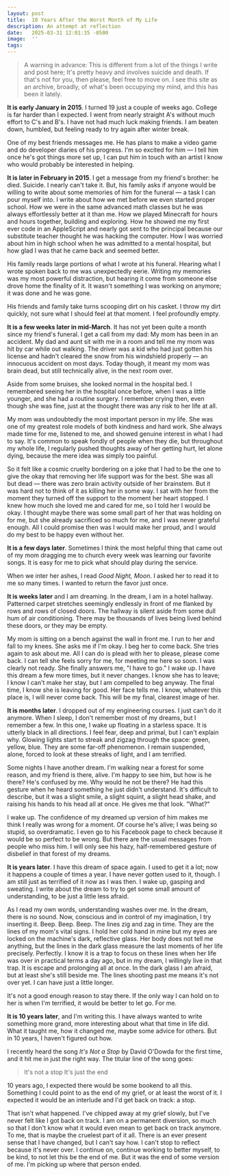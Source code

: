 ```yaml
---
layout: post
title:  10 Years After the Worst Month of My Life
description: An attempt at reflection
date:   2025-03-31 12:01:35 -0500
image:  ''
tags:   
---
```


> A warning in advance: This is different from a lot of the things I write and post here; It's pretty heavy and involves suicide and death. If that's not for you, then please, feel free to move on. I see this site as an archive, broadly, of what's been occupying my mind, and this has been it lately. 

**It is early January in 2015**. I turned 19 just a couple of weeks ago. College is far harder than I expected. I went from nearly straight A's without much effort to C's and B's. I have not had much luck making friends. I am beaten down, humbled, but feeling ready to try again after winter break. 

One of my best friends messages me. He has plans to make a video game and do developer diaries of his progress. I'm so excited for him — I tell him once he's got things more set up, I can put him in touch with an artist I know who would probably be interested in helping. 

**It is later in February in 2015**. I get a message from my friend's brother: he died. Suicide. I nearly can't take it. But, his family asks if anyone would be willing to write about some memories of him for the funeral — a task I can pour myself into. I write about how we met before we even started proper school. How we were in the same advanced math classes but he was always effortlessly better at it than me. How we played Minecraft for hours and hours together, building and exploring. How he showed me my first ever code in an AppleScript and nearly got sent to the principal because our substitute teacher thought he was hacking the computer. How I was worried about him in high school when he was admitted to a mental hospital, but how glad I was that he came back and seemed better. 

His family reads large portions of what I wrote at his funeral. Hearing what I wrote spoken back to me was unexpectedly eerie. Writing my memories was my most powerful distraction, but hearing it come from someone else drove home the finality of it. It wasn't something I was working on anymore; it was done and he was gone. 

His friends and family take turns scooping dirt on his casket. I throw my dirt quickly, not sure what I should feel at that moment. I feel profoundly empty. 

**It is a few weeks later in mid-March**. It has not yet been quite a month since my friend's funeral. I get a call from my dad: My mom has been in an accident. My dad and aunt sit with me in a room and tell me my mom was hit by car while out walking. The driver was a kid who had just gotten his license and hadn't cleared the snow from his windshield properly — an innocuous accident on most days. Today though, it meant my mom was brain dead, but still technically alive, in the next room over. 

Aside from some bruises, she looked normal in the hospital bed. I remembered seeing her in the hospital once before, when I was a little younger, and she had a routine surgery. I remember crying then, even though she was fine, just at the thought there was any risk to her life at all. 

My mom was undoubtedly the most important person in my life. She was one of my greatest role models of both kindness and hard work. She always made time for me, listened to me, and showed genuine interest in what I had to say. It's common to speak fondly of people when they die, but throughout my whole life, I regularly pushed thoughts away of her getting hurt, let alone dying, because the mere idea was simply too painful. 

So it felt like a cosmic cruelty bordering on a joke that I had to be the one to give the okay that removing her life support was for the best. She was all but dead — there was zero brain activity outside of her brainstem. But it was hard not to think of it as killing her in some way. I sat with her from the moment they turned off the support to the moment her heart stopped. I knew how much she loved me and cared for me, so I told her I would be okay. I thought maybe there was some small part of her that was holding on for me, but she already sacrificed so much for me, and I was never grateful enough. All I could promise then was I would make her proud, and I would do my best to be happy even without her.   

**It is a few days later**. Sometimes I think the most helpful thing that came out of my mom dragging me to church every week was learning our favorite songs. It is easy for me to pick what should play during the service. 

When we inter her ashes, I read *Good Night, Moon*. I asked her to read it to me so many times. I wanted to return the favor just once. 

**It is weeks later** and I am dreaming. In the dream, I am in a hotel hallway. Patterned carpet stretches seemingly endlessly in front of me flanked by rows and rows of closed doors. The hallway is silent aside from some dull hum of air conditioning. There may be thousands of lives being lived behind these doors, or they may be empty. 

My mom is sitting on a bench against the wall in front me. I run to her and fall to my knees. She asks me if I'm okay. I beg her to come back. She tries again to ask about me. All I can do is plead with her to please, please come back. I can tell she feels sorry for me, for meeting me here so soon. I was clearly not ready. She finally answers me, "I have to go." I wake up. I have this dream a few more times, but it never changes. I know she has to leave; I know I can't make her stay, but I am compelled to beg anyway. The final time, I know she is leaving for good. Her face tells me. I know, whatever this place is, I will never come back. This will be my final, clearest image of her. 

**It is months later**. I dropped out of my engineering courses. I just can't do it anymore. When I sleep, I don't remember most of my dreams, but I remember a few. In this one, I wake up floating in a starless space. It is utterly black in all directions. I feel fear, deep and primal, but I can't explain why. Glowing lights start to streak and zigzag through the space: green, yellow, blue. They are some far-off phenomenon. I remain suspended, alone, forced to look at these streaks of light, and I am terrified. 

Some nights I have another dream. I'm walking near a forest for some reason, and my friend is there, alive. I'm happy to see him, but how is he there? He's confused by me. Why would he not be there? He had this gesture when he heard something he just didn't understand. It's difficult to describe, but it was a slight smile, a slight squint, a slight head shake, and raising his hands to his head all at once. He gives me that look. "What?"

I wake up. The confidence of my dreamed up version of him makes me think I really was wrong for a moment. Of course he's alive; I was being so stupid, so overdramatic. I even go to his Facebook page to check because it would be so perfect to be wrong. But there are the usual messages from people who miss him. I will only see his hazy, half-remembered gesture of disbelief in that forest of my dreams. 

**It is years later**. I have this dream of space again. I used to get it a lot; now it happens a couple of times a year. I have never gotten used to it, though. I am still just as terrified of it now as I was then. I wake up, gasping and sweating. I write about the dream to try to get some small amount of understanding, to be just a little less afraid. 

As I read my own words, understanding washes over me. In the dream, there is no sound. Now, conscious and in control of my imagination, I try inserting it. Beep. Beep. Beep. The lines zig and zag in time. They are the lines of my mom's vital signs. I hold her cold hand in mine but my eyes are locked on the machine's dark, reflective glass. Her body does not tell me anything, but the lines in the dark glass measure the last moments of her life precisely. Perfectly. I know it is a trap to focus on these lines when her life was over in practical terms a day ago, but in my dream, I willingly live in that trap. It is escape and prolonging all at once. In the dark glass I am afraid, but at least she's still beside me. The lines shooting past me means it's not over yet. I can have just a little longer. 

It's not a good enough reason to stay there. If the only way I can hold on to her is when I'm terrified, it would be better to let go. For me. 

**It is 10 years later**, and I'm writing this. I have always wanted to write something more grand, more interesting about what that time in life did. What it taught me, how it changed me, maybe some advice for others. But in 10 years, I haven't figured out how. 

I recently heard the song *It's Not a Stop* by David O'Dowda for the first time, and it hit me in just the right way. The titular line of the song goes:

> It's not a stop
> It's just the end

10 years ago, I expected there would be some bookend to all this. Something I could point to as the end of my grief, or at least the worst of it. I expected it would be an interlude and I'd get back on track: a stop.

That isn't what happened. I've chipped away at my grief slowly, but I've never felt like I got back on track. I am on a permanent diversion, so much so that I don't know what it would even mean to get back on track anymore. To me, that is maybe the cruelest part of it all. There is an ever present sense that I have changed, but I can't say how. I can't stop to reflect because it's never over. I continue on, continue working to better myself, to be kind, to not let this be the end of me. But it was the end of some version of me. I'm picking up where that person ended. 
